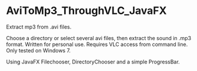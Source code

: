 # AviToMp3_ThroughVLC_JavaFX
Extract mp3 from .avi files.

Choose a directory or select several avi files, then extract the sound in .mp3 format. Written for personal use.
Requires VLC access from command line. Only tested on Windows 7.

Using JavaFX Filechooser, DirectoryChooser and a simple ProgressBar.
